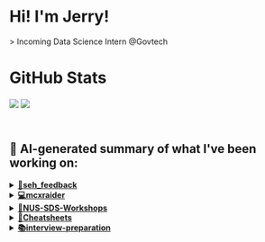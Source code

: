 

# Hi! I'm Jerry!
<p>
  > Incoming Data Science Intern @Govtech
</p>

# GitHub Stats
<p>
  <img align="center" src="https://github-readme-stats.vercel.app/api?username=mcxraider&count_private=true&show_icons=true&theme=github_dark&bg_color=00000099&rank_icon=percentile" />
  <img align="center" src="https://github-readme-stats.vercel.app/api/top-langs/?username=mcxraider&theme=github_dark&bg_color=00000099&exclude_repo=mcxraider.github.io&langs_count=8&size_weight=0.3&count_weight=0.7&hide=css,html&layout=compact" />
</p>
<br>

## 🔨 AI-generated summary of what I've been working on:

  <details>
  <summary><strong><a href="https://github.com/mcxraider/seh_feedback">🌟seh_feedback</a></strong></summary>
  <br/>
  > This repository contains a README file with information on analyzing Shopee seller feedback on the CMS platform. <br/>
  ------------------------------------------------------------------------------------------------------------------------------ <br/>
  > Multiple updates and fixes were made: prompt fix, path adjustments, data pipeline finalizations, translation improvements, and addition of new data and functions.
  </details>
  
  <details>
  <summary><strong><a href="https://github.com/mcxraider/mcxraider">💻mcxraider</a></strong></summary>
  <br/>
  > This repository contains cron-scheduled scripts that automate the generation of GPT-generated READMEs for a Github profile. <br/>
  ------------------------------------------------------------------------------------------------------------------------------ <br/>
  > The repository "mcxraider" features automated updates to its README.md using GPT-generated content, markdown, and scheduled builds every three weeks on Monday.
  </details>
  
  <details>
  <summary><strong><a href="https://github.com/mcxraider/NUS-SDS-Workshops">🔧NUS-SDS-Workshops</a></strong></summary>
  <br/>
  > This repository contains essential code and projects pertaining to the NUS SDS Workshops Committee. It serves as a centralized hub for collaborative development and resource sharing. <br/>
  ------------------------------------------------------------------------------------------------------------------------------ <br/>
  > The repository for NUS SDS Workshops was updated, including the addition and deletion of files, and the creation of README.md file and EDA workshop using Colab.
  </details>
  
  <details>
  <summary><strong><a href="https://github.com/mcxraider/Cheatsheets">📑Cheatsheets</a></strong></summary>
  <br/>
  > This repository contains a collection of code snippets and examples demonstrating various programming concepts and techniques. <br/>
  ------------------------------------------------------------------------------------------------------------------------------ <br/>
  > The repository "Cheatsheets" underwent changes including adding a new cheatsheet and deleting a specific file.
  </details>
  
  <details>
  <summary><strong><a href="https://github.com/mcxraider/interview-preparation">📚interview-preparation</a></strong></summary>
  <br/>
  > This repository contains a collection of questions and answers curated for studying and preparing for data science and data analyst interviews. <br/>
  ------------------------------------------------------------------------------------------------------------------------------ <br/>
  > The repository "interview-preparation" now includes LLM interview questions following the recent commit.
  </details>
  
<br>


